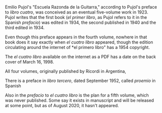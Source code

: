 Emilio Pujol's "Escuela Razonda de la Guitarra," according to Pujol's preface to *libro cuatro*, was conceived as an eventual five-volume work in 1923. Pujol writes that the first book (*el primer libro*, as Pujol refers to it in the Spanish *prefacio*) was edited in 1934, the second published in 1940 and the third edited in 1934.

Even though this preface appears in the fourth volume, nowhere in that book does it say exactly when *el cuatro libro* appeared, though the edition circulating around the internet of *el primero libro" has a 1954 copyright.

The *el cuatro libro* available on the internet as a PDF has a date on the back cover of March 16, 1998.

All four volumes, originally published by Ricordi in Argentina, 

There is a preface in *libro tercero*, dated September 1952, called *proemio* in Spanish

Also in the *prefacio* to *el cuatro libro* is the plan for a fifth volume, which was never published. Some say it exists in manuscript and will be released at some point, but as of August 2020, it hasn't appeared.
